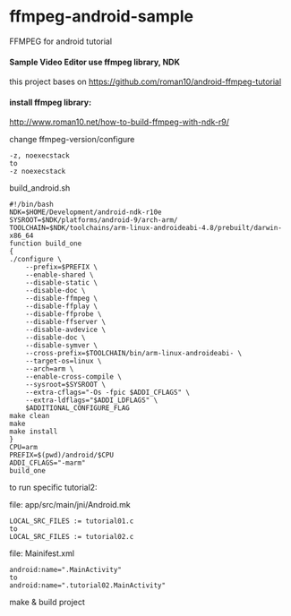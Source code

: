 # ffmpeg-android-sample
FFMPEG for android tutorial

#### Sample Video Editor use ffmpeg library, NDK
this project bases on https://github.com/roman10/android-ffmpeg-tutorial

#### install ffmpeg library:
http://www.roman10.net/how-to-build-ffmpeg-with-ndk-r9/

change ffmpeg-version/configure
````
-z, noexecstack
to
-z noexecstack
````

build_android.sh
````
#!/bin/bash
NDK=$HOME/Development/android-ndk-r10e
SYSROOT=$NDK/platforms/android-9/arch-arm/
TOOLCHAIN=$NDK/toolchains/arm-linux-androideabi-4.8/prebuilt/darwin-x86_64
function build_one
{
./configure \
    --prefix=$PREFIX \
    --enable-shared \
    --disable-static \
    --disable-doc \
    --disable-ffmpeg \
    --disable-ffplay \
    --disable-ffprobe \
    --disable-ffserver \
    --disable-avdevice \
    --disable-doc \
    --disable-symver \
    --cross-prefix=$TOOLCHAIN/bin/arm-linux-androideabi- \
    --target-os=linux \
    --arch=arm \
    --enable-cross-compile \
    --sysroot=$SYSROOT \
    --extra-cflags="-Os -fpic $ADDI_CFLAGS" \
    --extra-ldflags="$ADDI_LDFLAGS" \
    $ADDITIONAL_CONFIGURE_FLAG
make clean
make
make install
}
CPU=arm
PREFIX=$(pwd)/android/$CPU 
ADDI_CFLAGS="-marm"
build_one
````

to run specific tutorial2:

file: app/src/main/jni/Android.mk
````
LOCAL_SRC_FILES := tutorial01.c
to
LOCAL_SRC_FILES := tutorial02.c
````

file: Mainifest.xml
````
android:name=".MainActivity"
to 
android:name=".tutorial02.MainActivity"
````

make & build project